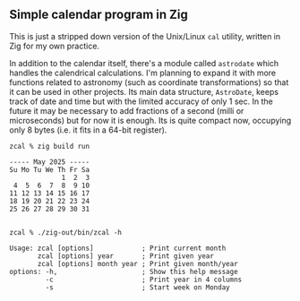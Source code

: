 ## Simple calendar program in Zig

This is just a stripped down version of the Unix/Linux `cal` utility, written in Zig
for my own practice.

In addition to the calendar itself, there's a module called `astrodate` which handles
the calendrical calculations. I'm planning to expand it with more functions related
to astronomy (such as coordinate transformations) so that it can be used in other
projects. Its main data structure, `AstroDate`, keeps track of date and time but with
the limited accuracy of only 1 sec. In the future it may be necessary to add fractions
of a second (milli or microseconds) but for now it is enough. Its is quite compact now,
occupying only 8 bytes (i.e. it fits in a 64-bit register).

```
zcal % zig build run        

----- May 2025 -----
Su Mo Tu We Th Fr Sa 
             1  2  3 
 4  5  6  7  8  9 10 
11 12 13 14 15 16 17 
18 19 20 21 22 23 24 
25 26 27 28 29 30 31 
                     

zcal % ./zig-out/bin/zcal -h

Usage: zcal [options]            ; Print current month
       zcal [options] year       ; Print given year
       zcal [options] month year ; Print given month/year
options: -h,                     ; Show this help message
         -c                      ; Print year in 4 columns
         -s                      ; Start week on Monday
```
